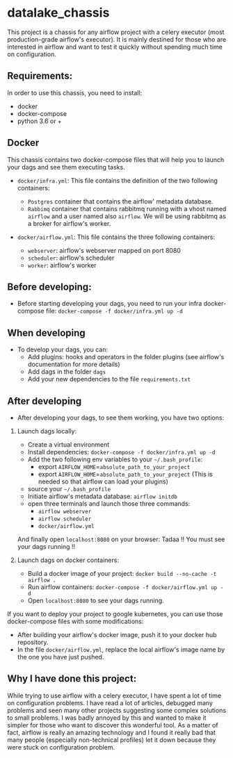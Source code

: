 # datalake_chassis

This project is a chassis for any airflow project with a celery executor (most production-grade airflow's executor). It is mainly destined for those who are interested in airflow and want to test it quickly without spending much time on configuration.

## Requirements:
In order to use this chassis, you need to install:
   - docker
   - docker-compose
   - python 3.6 or +

## Docker
This chassis contains two docker-compose files that will help you to launch your dags and see them executing tasks.
- `docker/infra.yml`: This file contains the definition of the two following containers:
   - `Postgres` container that contains the airflow' metadata database.
   - `Rabbimq` container that contains rabbitmq running with a vhost named `airflow` and a user named also `airflow`. We will be using rabbitmq as a broker for airflow's worker.

- `docker/airflow.yml`: This file contains the three following containers:
   - `webserver`: airflow's webserver mapped on port 8080
   - `scheduler`: airflow's scheduler
   -  `worker`: airflow's worker

## Before developing:

- Before starting developing your dags, you need to run your infra docker-compose file:
`docker-compose -f docker/infra.yml up -d`

## When developing
- To develop your dags, you can:
  - Add plugins: hooks and operators in the folder plugins (see airflow's documentation for more details)
  - Add dags in the folder `dags`
  - Add your new dependencies to the file `requirements.txt`

## After developing
- After developing your dags, to see them working, you have two options:

1) Launch dags locally:
   - Create a virtual environment
   - Install dependencies: `docker-compose -f docker/infra.yml up -d`
   - Add the two following env variables to your `~/.bash_profile`:
       - export `AIRFLOW_HOME`=`absolute_path_to_your_project`
       - export `AIRFLOW_HOME`=`absolute_path_to_your_project` (This is needed so that airflow can load your plugins)
   - source your `~/.bash_profile`
   - Initiate airflow's metadata database: `airflow initdb`
   - open three terminals and launch those three commands:
       - `airflow webserver`
       - `airflow scheduler`
       - `docker/airflow.yml`

   And finally open `localhost:8080` on your browser: Tadaa !! You must see your dags running !!

2) Launch dags on docker containers:
   - Build a docker image of your project: `docker build --no-cache -t airflow .`
   - Run airflow containers: `docker-compose -f docker/airflow.yml up -d`
   - Open `localhost:8080` to see your dags running.

If you want to deploy your project to google kubernetes, you can use those docker-compose files with some modifications:
- After building your airflow's docker image, push it to your docker hub repository.
- In the file `docker/airflow.yml`, replace the local airflow's image name by the one you have just pushed.


## Why I have done this project:
While trying to use airflow with a celery executor, I have spent a lot of time on configuration problems. I have read a lot of articles, debugged many problems and seen many other projects suggesting some complex solutions to small problems. I was badly annoyed by this and wanted to make it simpler for those who want to discover this wonderful tool.
As a matter of fact, airflow is really an amazing technology and I found it really bad that many people (especially non-technical profiles) let it down because they were stuck on configuration problem.




